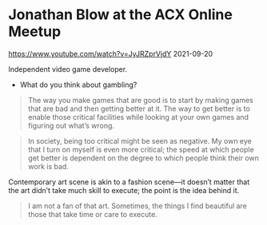 <div class="next-subtitled"></div>

# Jonathan Blow at the ACX Online Meetup

<https://www.youtube.com/watch?v=JyJRZprVjdY>
2021-09-20

Independent video game developer.

* What do you think about gambling?

> The way you make games that are good is to start by making games that are bad and then getting better at it. The way to get better is to enable those critical facilities while looking at your own games and figuring out what’s wrong.

> In society, being too critical might be seen as negative. My own eye that I turn on myself is even more critical; the speed at which people get better is dependent on the degree to which people think their own work is bad.

Contemporary art scene is akin to a fashion scene—it doesn’t matter that the art didn’t take much skill to execute; the point is the idea behind it.

> I am not a fan of that art. Sometimes, the things I find beautiful are those that take time or care to execute.
